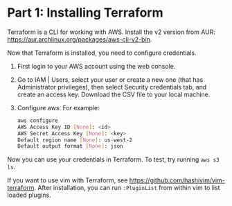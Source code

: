 # Part 1: Installing Terraform

Terraform is a CLI for working with AWS. Install the v2 version from AUR: https://aur.archlinux.org/packages/aws-cli-v2-bin. 

Now that Terraform is installed, you need to configure credentials.

1. First login to your AWS account using the web console.

2. Go to IAM | Users, select your user or create a new one (that has Administrator privileges), then select Security credentials tab, and create an access key. Download the CSV file to your local machine.

3. Configure aws. For example:

    ```sh
    aws configure
    AWS Access Key ID [None]: <id>
    AWS Secret Access Key [None]: <key>
    Default region name [None]: us-west-2
    Default output format [None]: json
    ```

Now you can use your credentials in Terraform. To test, try running `aws s3 ls`. 

If you want to use vim with Terraform, see https://github.com/hashivim/vim-terraform. After installation, you can run `:PluginList` from within vim to list loaded plugins. 